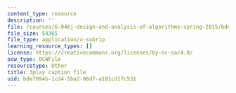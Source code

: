 ```yaml
---
content_type: resource
description: ''
file: /courses/6-046j-design-and-analysis-of-algorithms-spring-2015/bde7094b1cd45ba296d7a181cd17c531_09vU-wVwW3U.vtt
file_size: 54365
file_type: application/x-subrip
learning_resource_types: []
license: https://creativecommons.org/licenses/by-nc-sa/4.0/
ocw_type: OCWFile
resourcetype: Other
title: 3play caption file
uid: bde7094b-1cd4-5ba2-96d7-a181cd17c531
---
```

